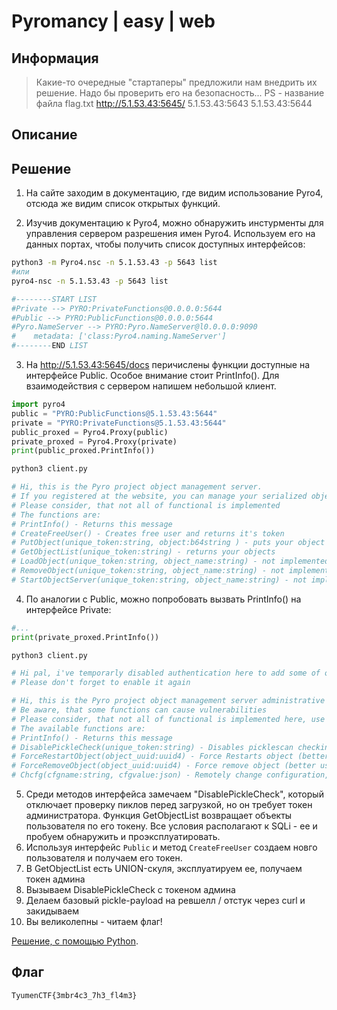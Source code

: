 # Pyromancy | easy | web

## Информация

> Какие-то очередные "стартаперы" предложили нам внедрить их решение. Надо бы проверить его на безопасность...
> PS - название файла flag.txt
> http://5.1.53.43:5645/
> 5.1.53.43:5643
> 5.1.53.43:5644
## Описание



## Решение

1. На сайте заходим в документацию, где видим использование Pyro4, отсюда же видим список открытых функций. 

2. Изучив документацию к Pyro4, можно обнаружить инстурменты для управления сервером разрешения имен Pyro4. Используем его на данных портах, чтобы получить список доступных интерфейсов:
```bash
python3 -m Pyro4.nsc -n 5.1.53.43 -p 5643 list
#или
pyro4-nsc -n 5.1.53.43 -p 5643 list

#--------START LIST 
#Private --> PYRO:PrivateFunctions@0.0.0.0:5644
#Public --> PYRO:PublicFunctions@0.0.0.0:5644
#Pyro.NameServer --> PYRO:Pyro.NameServer@l0.0.0.0:9090
#    metadata: ['class:Pyro4.naming.NameServer']
#--------END LIST 
``` 


3. На http://5.1.53.43:5645/docs перичислены функции доступные на интерфейсе Public. Особое внимание стоит PrintInfo(). Для взаимодействия с сервером напишем небольшой клиент.
```python
import pyro4
public = "PYRO:PublicFunctions@5.1.53.43:5644"
private = "PYRO:PrivateFunctions@5.1.53.43:5644"
public_proxed = Pyro4.Proxy(public)
private_proxed = Pyro4.Proxy(private)
print(public_proxed.PrintInfo())
```

```bash
python3 client.py

# Hi, this is the Pyro project object management server. 
# If you registered at the website, you can manage your serialized objects here.
# Please consider, that not all of functional is implemented
# The functions are: 
# PrintInfo() - Returns this message
# CreateFreeUser() - Creates free user and returns it's token
# PutObject(unique_token:string, object:b64string ) - puts your object into db
# GetObjectList(unique_token:string) - returns your objects
# LoadObject(unique_token:string, object_name:string) - not implemented
# RemoveObject(unique_token:string, object_name:string) - not implemented
# StartObjectServer(unique_token:string, object_name:string) - not implemented
```

4. По аналогии с Public, можно попробовать вызвать PrintInfo() на интерфейсе Private:
```python
#...
print(private_proxed.PrintInfo())
```

```bash
python3 client.py

# Hi pal, i've temporarly disabled authentication here to add some of our objects from vacation
# Please don't forget to enable it again

# Hi, this is the Pyro project object management server administrative interface. 
# Be aware, that some functions can cause vulnerabilities
# Please consider, that not all of functional is implemented here, use configuration file to manage them
# The available functions are: 
# PrintInfo() - Returns this message
# DisablePickleCheck(unique_token:string) - Disables picklescan checking
# ForceRestartObject(object_uuid:uuid4) - Force Restarts object (better use local menu)
# ForceRemoveObject(object_uuid:uuid4) - Force remove object (better use local menu)
# Chcfg(cfgname:string, cfgvalue:json) - Remotely change configuration, changes may require restart (better use local menu)
```


5. Среди методов интерфейса замечаем "DisablePickleCheck", который отключает проверку пиклов перед загрузкой, но он требует токен администратора. Функция GetObjectList возвращает объекты пользователя по его токену. Все условия располагают к SQLi - ее и пробуем обнаружить и проэксплуатировать.
6. Используя интерфейс `Public` и метод `CreateFreeUser` создаем новго пользователя и получаем его токен.
7. В GetObjectList есть UNION-скуля, эксплуатируем ее, получаем токен админа
8. Вызываем DisablePickleCheck с токеном админа
9. Делаем базовый pickle-payload на ревшелл / отстук через curl и закидываем
10. Вы великолепны - читаем флаг!

[Решение, с помощью Python](solve/solve.py).

## Флаг

`TyumenCTF{3mbr4c3_7h3_fl4m3}`

